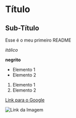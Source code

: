 # Título

## Sub-Título

Esse é o meu primeiro README

*itálico*

**negrito**

- Elemento 1
- Elemento 2

1) Elemento 1
2) Elemento 2

[Link para o Google](https://www.google.com)

![Link da Imagem](https://imagesvc.meredithcorp.io/v3/mm/image?url=https%3A%2F%2Fpublic-assets.meredithcorp.io%2F53a2f0f355509eb020f07cad3d4d62d9%2F1659099976Almond%2520Cookies1.jpg&q=60&c=sc&poi=auto&orient=true&h=512)